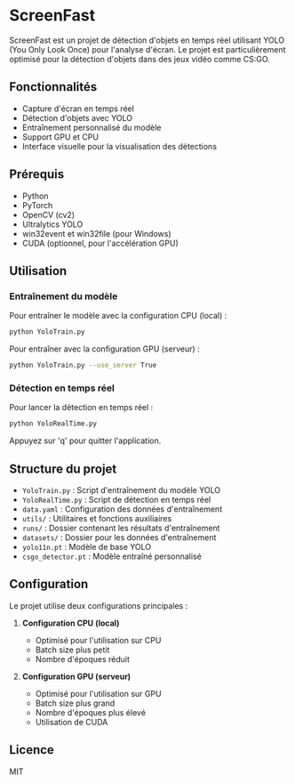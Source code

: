 # ScreenFast

ScreenFast est un projet de détection d'objets en temps réel utilisant YOLO (You Only Look Once) pour l'analyse d'écran. Le projet est particulièrement optimisé pour la détection d'objets dans des jeux vidéo comme CS:GO.

## Fonctionnalités

- Capture d'écran en temps réel
- Détection d'objets avec YOLO
- Entraînement personnalisé du modèle
- Support GPU et CPU
- Interface visuelle pour la visualisation des détections

## Prérequis

- Python
- PyTorch
- OpenCV (cv2)
- Ultralytics YOLO
- win32event et win32file (pour Windows)
- CUDA (optionnel, pour l'accélération GPU)

## Utilisation

### Entraînement du modèle

Pour entraîner le modèle avec la configuration CPU (local) :
```bash
python YoloTrain.py
```

Pour entraîner avec la configuration GPU (serveur) :
```bash
python YoloTrain.py --use_server True
```

### Détection en temps réel

Pour lancer la détection en temps réel :
```bash
python YoloRealTime.py
```

Appuyez sur 'q' pour quitter l'application.

## Structure du projet

- `YoloTrain.py` : Script d'entraînement du modèle YOLO
- `YoloRealTime.py` : Script de détection en temps réel
- `data.yaml` : Configuration des données d'entraînement
- `utils/` : Utilitaires et fonctions auxiliaires
- `runs/` : Dossier contenant les résultats d'entraînement
- `datasets/` : Dossier pour les données d'entraînement
- `yolo11n.pt` : Modèle de base YOLO
- `csgo_detector.pt` : Modèle entraîné personnalisé

## Configuration

Le projet utilise deux configurations principales :

1. **Configuration CPU (local)**
   - Optimisé pour l'utilisation sur CPU
   - Batch size plus petit
   - Nombre d'époques réduit

2. **Configuration GPU (serveur)**
   - Optimisé pour l'utilisation sur GPU
   - Batch size plus grand
   - Nombre d'époques plus élevé
   - Utilisation de CUDA


## Licence

MIT
